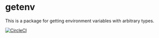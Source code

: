 # getenv

This is a package for getting environment variables with arbitrary types.

[![CircleCI](https://circleci.com/gh/ieee0824/getenv.svg?style=shield)](https://circleci.com/gh/ieee0824/getenv)

